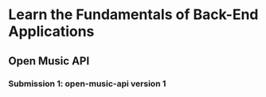 # Learn the Fundamentals of Back-End Applications
## Open Music API
### Submission 1: open-music-api version 1